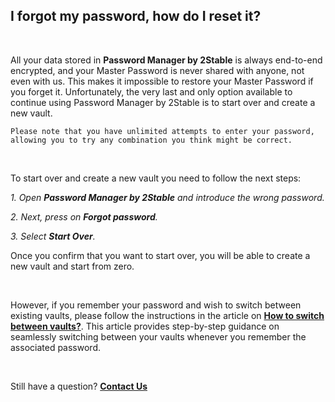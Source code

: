 <!-- 
---
title: I forgot my password, how do I reset it?
--- 
-->

## **I forgot my password, how do I reset it?**

<br />

All your data stored in **Password Manager by 2Stable** is always end-to-end encrypted, and your Master Password is never shared with anyone, not even with us. This makes it impossible to restore your Master Password if you forget it. Unfortunately, the very last and only option available to continue using Password Manager by 2Stable is to start over and create a new vault.

`Please note that you have unlimited attempts to enter your password, allowing you to try any combination you think might be correct.`

<br />

To start over and create a new vault you need to follow the next steps:

*1. Open **Password Manager by 2Stable** and introduce the wrong password.*

*2. Next, press on **Forgot password**.*

*3. Select **Start Over**.*

Once you confirm that you want to start over, you will be able to create a new vault and start from zero.

<br />

However, if you remember your password and wish to switch between existing vaults, please follow the instructions in the article on [**How to switch between vaults?**](passwords://faq?question=0003). This article provides step-by-step guidance on seamlessly switching between your vaults whenever you remember the associated password.

<br />

Still have a question?
[**Contact Us**](passwords://contact?subject=I%20forgot%20my%20password%2C%20how%20do%20I%20reset%20it%3F)
